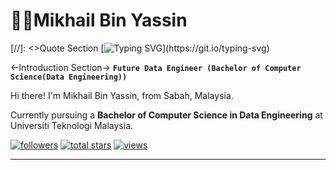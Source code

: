 # 🧑‍🔬Mikhail Bin Yassin

[//]: <>Quote Section
[![Typing SVG](https://readme-typing-svg.demolab.com?font=Rubik+Mono+One&size=15&duration=4000&pause=1000&color=227190&background=5FFF7600&multiline=true&random=false&width=500&height=100&lines=love+is+like+data...;messy+at+times%2C;+but+beautiful+when+properly+structured.)](https://git.io/typing-svg)

<-Introduction Section->
**`Future Data Engineer (Bachelor of Computer Science(Data Engineering))`**

Hi there! I'm Mikhail Bin Yassin, from Sabah, Malaysia. 

Currently pursuing a **Bachelor of Computer Science in Data Engineering** at Universiti Teknologi Malaysia.

 <p align="left"> 
      <a href="https://github.com/mikhaiIy?tab=followers">
         <img alt="followers" title="Follow me on Github" src="https://custom-icon-badges.demolab.com/github/followers/ForrestKnight?color=236ad3&labelColor=1155ba&style=for-the-badge&logo=person-add&label=Follow&logoColor=white"/></a>
      <a href="https://github.com/mikhaiIy?tab=repositories&sort=stargazers">
         <img alt="total stars" title="Total stars on GitHub" src="https://custom-icon-badges.demolab.com/github/stars/ForrestKnight?color=55960c&style=for-the-badge&labelColor=488207&logo=star"/></a>
      <a href="https://github.com/mikhaiIy/Simple-View-Counter">
         <img alt="views" title="GitHub profile views" src="https://freshidea.com/jonah/app/DenverCoder1-profile-views"/></a>
   </p>

---

